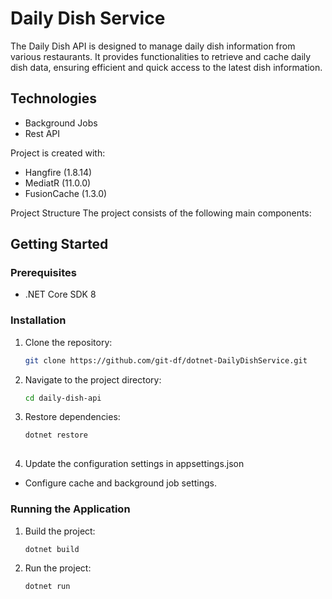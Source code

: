 # Daily Dish Service

The Daily Dish API is designed to manage daily dish information from various restaurants. It provides functionalities to retrieve and cache daily dish data, ensuring efficient and quick access to the latest dish information.

## Technologies
* Background Jobs
* Rest API

Project is created with:
- Hangfire (1.8.14)
- MediatR (11.0.0)
- FusionCache (1.3.0)

Project Structure
The project consists of the following main components:

## Getting Started

### Prerequisites
- .NET Core SDK 8

### Installation
1. Clone the repository:

   ```bash
   git clone https://github.com/git-df/dotnet-DailyDishService.git

2. Navigate to the project directory:

   ```bash
   cd daily-dish-api
   
3. Restore dependencies:

   ```bash
   dotnet restore
  
4. Update the configuration settings in appsettings.json

- Configure cache and background job settings.

### Running the Application
1. Build the project:

   ```bash
   dotnet build

2. Run the project:

   ```bash
   dotnet run

